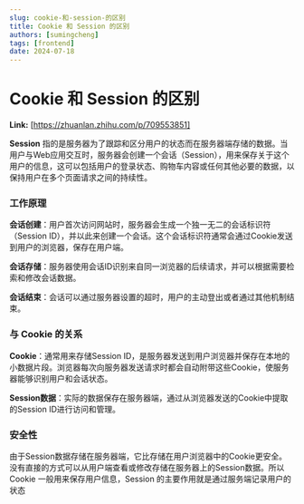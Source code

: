 ```yaml
---
slug: cookie-和-session-的区别
title: Cookie 和 Session 的区别
authors: [sumingcheng]
tags: [frontend]
date: 2024-07-18
---
```


# Cookie 和 Session 的区别



 **Link:** [https://zhuanlan.zhihu.com/p/709553851]



**Session** 指的是服务器为了跟踪和区分用户的状态而在服务器端存储的数据。当用户与Web应用交互时，服务器会创建一个会话（Session），用来保存关于这个用户的信息，这可以包括用户的登录状态、购物车内容或任何其他必要的数据，以保持用户在多个页面请求之间的持续性。

### 工作原理  

**会话创建**：用户首次访问网站时，服务器会生成一个独一无二的会话标识符（Session ID），并以此来创建一个会话。这个会话标识符通常会通过Cookie发送到用户的浏览器，保存在用户端。

**会话存储**：服务器使用会话ID识别来自同一浏览器的后续请求，并可以根据需要检索和修改会话数据。

**会话结束**：会话可以通过服务器设置的超时，用户的主动登出或者通过其他机制结束。

### 与 Cookie 的关系  

**Cookie**：通常用来存储Session ID，是服务器发送到用户浏览器并保存在本地的小数据片段。浏览器每次向服务器发送请求时都会自动附带这些Cookie，使服务器能够识别用户和会话状态。

**Session数据**：实际的数据保存在服务器端，通过从浏览器发送的Cookie中提取的Session ID进行访问和管理。

### 安全性  

由于Session数据存储在服务器端，它比存储在用户浏览器中的Cookie更安全。没有直接的方式可以从用户端查看或修改存储在服务器上的Session数据。所以 Cookie 一般用来保存用户信息，Session 的主要作用就是通过服务端记录用户的状态